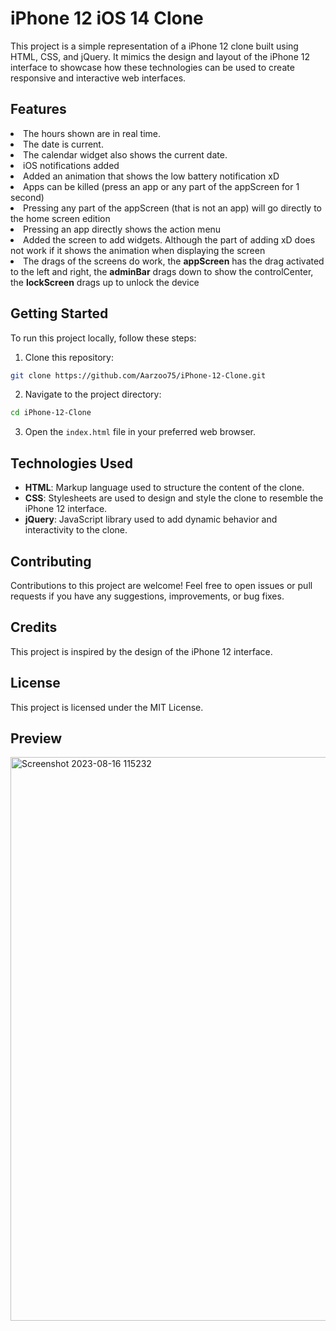 # iPhone 12 iOS 14 Clone
This project is a simple representation of a iPhone 12 clone built using HTML, CSS, and jQuery. It mimics the design and layout of the iPhone 12 interface to showcase how these technologies can be used to create responsive and interactive web interfaces.

## Features
<li>The hours shown are in real time.</li>
<li>The date is current.</li>
<li>The calendar widget also shows the current date.</li>
<li>iOS notifications added</li>
<li>Added an animation that shows the low battery notification xD</li>
<li>Apps can be killed (press an app or any part of the appScreen for 1 second)</li>
<li>Pressing any part of the appScreen (that is not an app) will go directly to the home screen edition</li>
<li>Pressing an app directly shows the action menu</li>
<li>Added the screen to add widgets. Although the part of adding xD does not work if it shows the animation when displaying the screen</li>
<li>The drags of the screens do work, the <b>appScreen</b> has the drag activated to the left and right, the <b>adminBar</b> drags down to show the controlCenter, the <b>lockScreen</b> drags up to unlock the device</li>

## Getting Started
To run this project locally, follow these steps:

1. Clone this repository:

```bash
git clone https://github.com/Aarzoo75/iPhone-12-Clone.git
```
2. Navigate to the project directory:
```bash
cd iPhone-12-Clone
```
3. Open the `index.html` file in your preferred web browser.

## Technologies Used
* <b>HTML</b>: Markup language used to structure the content of the clone.
* <b>CSS</b>: Stylesheets are used to design and style the clone to resemble the iPhone 12 interface.
* <b>jQuery</b>: JavaScript library used to add dynamic behavior and interactivity to the clone.

## Contributing
Contributions to this project are welcome! Feel free to open issues or pull requests if you have any suggestions, improvements, or bug fixes.

## Credits
This project is inspired by the design of the iPhone 12 interface.

## License
This project is licensed under the MIT License.

## Preview
<img width="902" alt="Screenshot 2023-08-16 115232" src="https://github.com/Aarzoo75/iPhone-14-Clone/assets/59678435/90848445-e059-4b1b-8ee1-8a7a8da85919">
